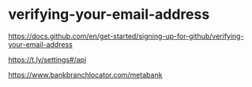 # verifying-your-email-address
https://docs.github.com/en/get-started/signing-up-for-github/verifying-your-email-address


https://t.ly/settings#/api


https://www.bankbranchlocator.com/metabank
